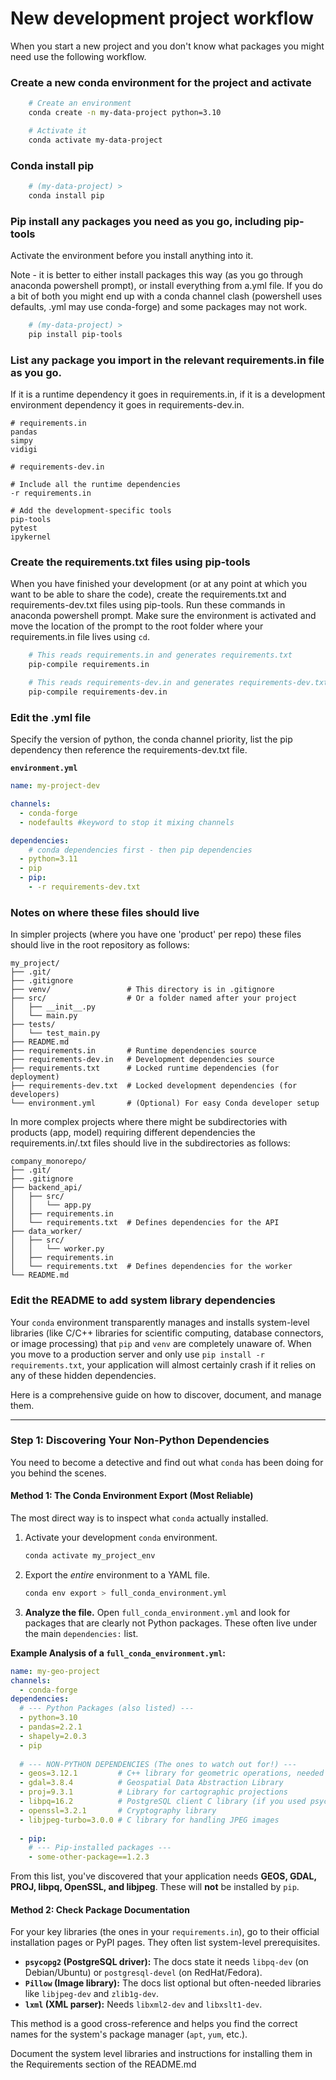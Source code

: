 # New development project workflow

When you start a new project and you don't know what packages you might need
use the following workflow.

### Create a new conda environment for the project and activate

```bash
    # Create an environment 
    conda create -n my-data-project python=3.10 

    # Activate it
    conda activate my-data-project
```

### Conda install pip

```bash
    # (my-data-project) >
    conda install pip
```

### Pip install any packages you need as you go, including pip-tools
Activate the environment before you install anything into it. 

Note - it is better to
either install packages this way (as you go through anaconda powershell prompt), 
or install everything from a.yml file. If you do a bit of both you might end up
with a conda channel clash (powershell uses defaults, .yml may use conda-forge)
and some packages may not work.

```bash
    # (my-data-project) >
    pip install pip-tools
```

### List any package you import in the relevant requirements.in file as you go. 
If it is a runtime dependency it goes in requirements.in, if it is a development
environment dependency it goes in requirements-dev.in.

```
# requirements.in
pandas
simpy
vidigi
```

```
# requirements-dev.in

# Include all the runtime dependencies
-r requirements.in

# Add the development-specific tools
pip-tools
pytest
ipykernel
```

### Create the requirements.txt files using pip-tools
When you have finished your development (or at any point at which you want to
be able to share the code), create the requirements.txt and requirements-dev.txt
files using pip-tools. Run these commands in anaconda powershell prompt. Make
sure the environment is activated and move the location of the prompt to the
root folder where your requirements.in file lives using `cd`. 

```bash
    # This reads requirements.in and generates requirements.txt
    pip-compile requirements.in

    # This reads requirements-dev.in and generates requirements-dev.txt
    pip-compile requirements-dev.in
```

### Edit the .yml file
Specify the version of python, the conda channel priority, list the pip dependency
then reference the requirements-dev.txt file.

**`environment.yml`**
```yml
name: my-project-dev

channels:
  - conda-forge
  - nodefaults #keyword to stop it mixing channels

dependencies:
    # conda dependencies first - then pip dependencies
  - python=3.11
  - pip
  - pip:
    - -r requirements-dev.txt
```
### Notes on where these files should live
In simpler projects (where you have one 'product' per repo) these files should
live in the root repository as follows:

```
my_project/
├── .git/
├── .gitignore
├── venv/                 # This directory is in .gitignore
├── src/                  # Or a folder named after your project
│   ├── __init__.py
│   └── main.py
├── tests/
│   └── test_main.py
├── README.md
├── requirements.in       # Runtime dependencies source
├── requirements-dev.in   # Development dependencies source
├── requirements.txt      # Locked runtime dependencies (for deployment)
├── requirements-dev.txt  # Locked development dependencies (for developers)
└── environment.yml       # (Optional) For easy Conda developer setup
```

In more complex projects where there might be subdirectories with products (app, model) requiring
different dependencies the requirements.in/.txt files should live in the subdirectories
as follows:

```
company_monorepo/
├── .git/
├── .gitignore
├── backend_api/
│   ├── src/
│   │   └── app.py
│   ├── requirements.in
│   └── requirements.txt  # Defines dependencies for the API
├── data_worker/
│   ├── src/
│   │   └── worker.py
│   ├── requirements.in
│   └── requirements.txt  # Defines dependencies for the worker
└── README.md
```

### Edit the README to add system library dependencies
Your `conda` environment transparently manages and installs system-level libraries (like C/C++ libraries for scientific computing, database connectors, or image processing) that `pip` and `venv` are completely unaware of. When you move to a production server and only use `pip install -r requirements.txt`, your application will almost certainly crash if it relies on any of these hidden dependencies.

Here is a comprehensive guide on how to discover, document, and manage them.

---

### Step 1: Discovering Your Non-Python Dependencies

You need to become a detective and find out what `conda` has been doing for you behind the scenes.

#### Method 1: The Conda Environment Export (Most Reliable)

The most direct way is to inspect what `conda` actually installed.

1.  Activate your development `conda` environment.
    ```bash
    conda activate my_project_env
    ```

2.  Export the *entire* environment to a YAML file.
    ```bash
    conda env export > full_conda_environment.yml
    ```

3.  **Analyze the file.** Open `full_conda_environment.yml` and look for packages that are clearly not Python packages. These often live under the main `dependencies:` list.

**Example Analysis of a `full_conda_environment.yml`:**

```yml
name: my-geo-project
channels:
  - conda-forge
dependencies:
  # --- Python Packages (also listed) ---
  - python=3.10
  - pandas=2.2.1
  - shapely=2.0.3
  - pip
  
  # --- NON-PYTHON DEPENDENCIES (The ones to watch out for!) ---
  - geos=3.12.1         # C++ library for geometric operations, needed by Shapely
  - gdal=3.8.4          # Geospatial Data Abstraction Library
  - proj=9.3.1          # Library for cartographic projections
  - libpq=16.2          # PostgreSQL client C library (if you used psycopg2 from conda)
  - openssl=3.2.1       # Cryptography library
  - libjpeg-turbo=3.0.0 # C library for handling JPEG images
  
  - pip:
    # --- Pip-installed packages ---
    - some-other-package==1.2.3
```

From this list, you've discovered that your application needs **GEOS, GDAL, PROJ, libpq, OpenSSL, and libjpeg**. These will **not** be installed by `pip`.

#### Method 2: Check Package Documentation

For your key libraries (the ones in your `requirements.in`), go to their official installation pages or PyPI pages. They often list system-level prerequisites.

*   **`psycopg2` (PostgreSQL driver):** The docs state it needs `libpq-dev` (on Debian/Ubuntu) or `postgresql-devel` (on RedHat/Fedora).
*   **`Pillow` (Image library):** The docs list optional but often-needed libraries like `libjpeg-dev` and `zlib1g-dev`.
*   **`lxml` (XML parser):** Needs `libxml2-dev` and `libxslt1-dev`.

This method is a good cross-reference and helps you find the correct names for the system's package manager (`apt`, `yum`, etc.).

Document the system level libraries and instructions for installing them in the Requirements section
of the README.md

